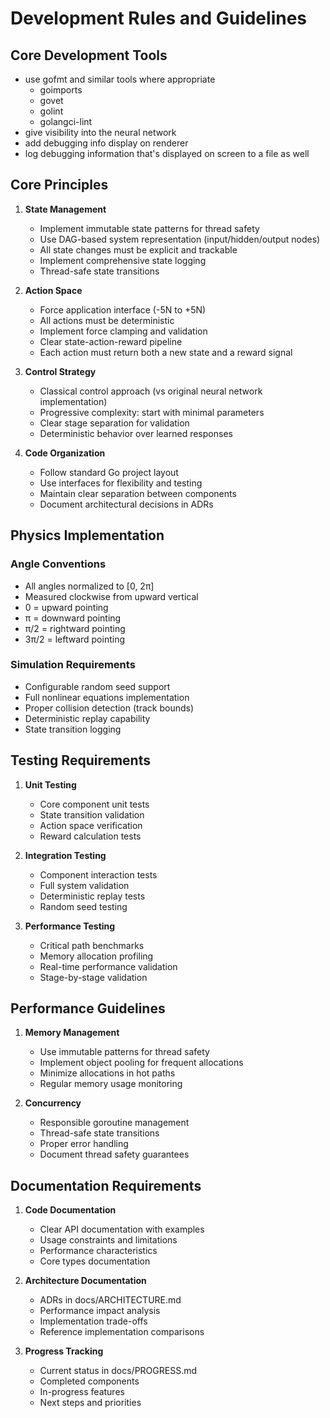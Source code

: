 # Development Rules and Guidelines

## Core Development Tools
* use gofmt and similar tools where appropriate
   * goimports
   * govet
   * golint
   * golangci-lint
* give visibility into the neural network
* add debugging info display on renderer
* log debugging information that's displayed on screen to a file as well

## Core Principles
1. **State Management**
   - Implement immutable state patterns for thread safety
   - Use DAG-based system representation (input/hidden/output nodes)
   - All state changes must be explicit and trackable
   - Implement comprehensive state logging
   - Thread-safe state transitions

2. **Action Space**
   - Force application interface (-5N to +5N)
   - All actions must be deterministic
   - Implement force clamping and validation
   - Clear state-action-reward pipeline
   - Each action must return both a new state and a reward signal

3. **Control Strategy**
   - Classical control approach (vs original neural network implementation)
   - Progressive complexity: start with minimal parameters
   - Clear stage separation for validation
   - Deterministic behavior over learned responses

4. **Code Organization**
   - Follow standard Go project layout
   - Use interfaces for flexibility and testing
   - Maintain clear separation between components
   - Document architectural decisions in ADRs

## Physics Implementation

### Angle Conventions
- All angles normalized to [0, 2π]
- Measured clockwise from upward vertical
- 0 = upward pointing
- π = downward pointing
- π/2 = rightward pointing
- 3π/2 = leftward pointing

### Simulation Requirements
- Configurable random seed support
- Full nonlinear equations implementation
- Proper collision detection (track bounds)
- Deterministic replay capability
- State transition logging

## Testing Requirements
1. **Unit Testing**
   - Core component unit tests
   - State transition validation
   - Action space verification
   - Reward calculation tests

2. **Integration Testing**
   - Component interaction tests
   - Full system validation
   - Deterministic replay tests
   - Random seed testing

3. **Performance Testing**
   - Critical path benchmarks
   - Memory allocation profiling
   - Real-time performance validation
   - Stage-by-stage validation

## Performance Guidelines
1. **Memory Management**
   - Use immutable patterns for thread safety
   - Implement object pooling for frequent allocations
   - Minimize allocations in hot paths
   - Regular memory usage monitoring

2. **Concurrency**
   - Responsible goroutine management
   - Thread-safe state transitions
   - Proper error handling
   - Document thread safety guarantees

## Documentation Requirements
1. **Code Documentation**
   - Clear API documentation with examples
   - Usage constraints and limitations
   - Performance characteristics
   - Core types documentation

2. **Architecture Documentation**
   - ADRs in docs/ARCHITECTURE.md
   - Performance impact analysis
   - Implementation trade-offs
   - Reference implementation comparisons

3. **Progress Tracking**
   - Current status in docs/PROGRESS.md
   - Completed components
   - In-progress features
   - Next steps and priorities
